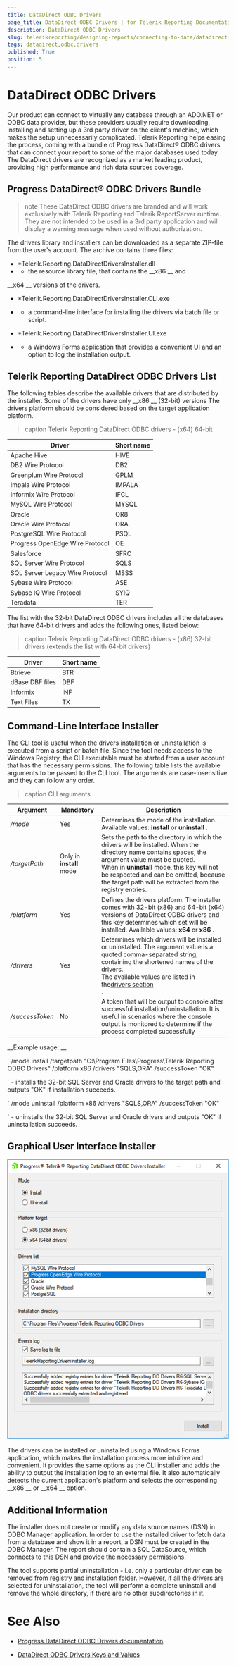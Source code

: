 ```yaml
---
title: DataDirect ODBC Drivers
page_title: DataDirect ODBC Drivers | for Telerik Reporting Documentation
description: DataDirect ODBC Drivers
slug: telerikreporting/designing-reports/connecting-to-data/datadirect-odbc-drivers
tags: datadirect,odbc,drivers
published: True
position: 5
---
```


# DataDirect ODBC Drivers



Our product can connect to virtually any database through an ADO.NET or ODBC data provider, but these providers usually require downloading, installing and setting up a 3rd party driver
        on the client's machine, which makes the setup unnecessarily complicated. Telerik Reporting helps easing the process, coming with a bundle of Progress DataDirect® ODBC drivers that can
        connect your report to some of the major databases used today. The DataDirect drivers are recognized as a market leading product, providing high performance and rich data sources coverage.
      


## Progress DataDirect® ODBC Drivers Bundle

>note These DataDirect ODBC drivers are branded and will work exclusively with Telerik Reporting and Telerik ReportServer runtime. They are not intended to be used in a            3rd party application and will display a warning message when used without authorization.          


The drivers library and installers can be downloaded as a separate ZIP-file from the user's account. The archive contains three files:


* *Telerik.Reporting.DataDirectDriversInstaller.dll
* - the resource library file, that contains the 
__x86
__ and
              
__x64
__ versions of the drivers.
            


* *Telerik.Reporting.DataDirectDriversInstaller.CLI.exe
* - a command-line interface for installing the drivers via batch file or script.
            


* *Telerik.Reporting.DataDirectDriversInstaller.UI.exe
* - a Windows Forms application that provides a convenient UI and an option to log the installation output.
            


## Telerik Reporting DataDirect ODBC Drivers List

The following tables describe the available drivers that are distributed by the installer. Some of the drivers have only 
__x86
__ (32-bit) versions
          The drivers platform should be considered based on the target application platform.
        



>caption Telerik Reporting DataDirect ODBC drivers - (x64) 64-bit


| Driver | Short name |
| ------ | ------ |
|Apache Hive|HIVE|
|DB2 Wire Protocol|DB2|
|Greenplum Wire Protocol|GPLM|
|Impala Wire Protocol|IMPALA|
|Informix Wire Protocol|IFCL|
|MySQL Wire Protocol|MYSQL|
|Oracle|OR8|
|Oracle Wire Protocol|ORA|
|PostgreSQL Wire Protocol|PSQL|
|Progress OpenEdge Wire Protocol|OE|
|Salesforce|SFRC|
|SQL Server Wire Protocol|SQLS|
|SQL Server Legacy Wire Protocol|MSSS|
|Sybase Wire Protocol|ASE|
|Sybase IQ Wire Protocol|SYIQ|
|Teradata|TER|




The list with the 32-bit DataDirect ODBC drivers includes all the databases that have 64-bit drivers and adds the following ones, listed below:
        



>caption Telerik Reporting DataDirect ODBC drivers - (x86) 32-bit drivers (extends the list with 64-bit drivers)


| Driver | Short name |
| ------ | ------ |
|Btrieve|BTR|
|dBase DBF files|DBF|
|Informix|INF|
|Text Files|TX|




## Command-Line Interface Installer

The CLI tool is useful when the drivers installation or uninstallation is executed from a script or batch file. Since the tool needs access to the Windows Registry,
          the CLI executable must be started from a user account that has the necessary permissions. The following table lists the available arguments to be passed to the CLI tool.
          The arguments are case-insensitive and they can follow any order.
        



>caption CLI arguments


| Argument | Mandatory | Description |
| ------ | ------ | ------ |
| */mode* |Yes|Determines the mode of the installation. Available values: __install__ or __uninstall__ .|
| */targetPath* |Only in __install__ mode|Sets the path to the directory in which the drivers will be installed. When the directory name contains spaces, the argument value must be quoted.<br/>                When in __uninstall__ mode, this key will not be respected and can be omitted, because the target path will be extracted from the registry entries.|
| */platform* |Yes|Defines the drivers platform. The installer comes with 32-bit (x86) and 64-bit (x64) versions of DataDirect ODBC drivers and this key determines which set will be installed. Available values: __x64__ or __x86__ .|
| */drivers* |Yes|Determines which drivers will be installed or uninstalled. The argument value is a quoted comma-separated string, containing the shortened names of the drivers.<br/>                The available values are listed in the[drivers section<br/>](0312e83c-2e17-4261-803b-befcefe88c5b#telerik-reporting-datadirect-odbc-drivers-list).|
| */successToken* |No|A token that will be output to console after successful installation/uninstallation. It is useful in scenarios where the console output is monitored to determine if the process completed successfully|




__Example usage:
__

`            /mode install /targetpath "C:\Program Files\Progress\Telerik Reporting ODBC Drivers" /platform x86 /drivers "SQLS,ORA" /successToken "OK"
          
` - installs the 32-bit  SQL Server and Oracle drivers to the target path and outputs "OK" if installation succeeds.
        


`            /mode uninstall /platform x86 /drivers "SQLS,ORA" /successToken "OK"
          
` - uninstalls the 32-bit  SQL Server and Oracle drivers and outputs "OK" if uninstallation succeeds.
        


## Graphical User Interface Installer  
  ![datadirect-drivers-installer-gui](images/DataSources/datadirect-drivers-installer-gui.png)

The drivers can be installed or uninstalled using a Windows Forms application, which makes the installation process more intuitive and convenient.
          It provides the same options as the CLI installer and adds the ability to output the installation log to an external file.
          It also automatically detects the current application's platform and selects the corresponding 
__x86
__ or 
__x64
__ option.
        


## Additional Information

The installer does not create or modify any data source names (DSN) in ODBC Manager application. In order to use the installed driver to fetch data from a database and
          show it in a report, a DSN must be created in the ODBC Manager. The report should contain a SQL DataSource, which connects to this DSN and provide the necessary permissions.
        


The tool supports partial uninstallation - i.e. only a particular driver can be removed from registry and installation folder. 
          However, if all the drivers are selected for uninstallation, the tool will perform a complete uninstall and remove the whole directory, if there are no other 
          subdirectories in it.
        


# See Also


 * [Progress DataDirect ODBC Drivers documentation
](http://media.datadirect.com/download/docs/odbc/allodbc/
)

 * [DataDirect ODBC Drivers Keys and Values
](http://media.datadirect.com/download/docs/odbc/distgde/help.html#page/distguide%2Fkeys-and-values.html%23
)
